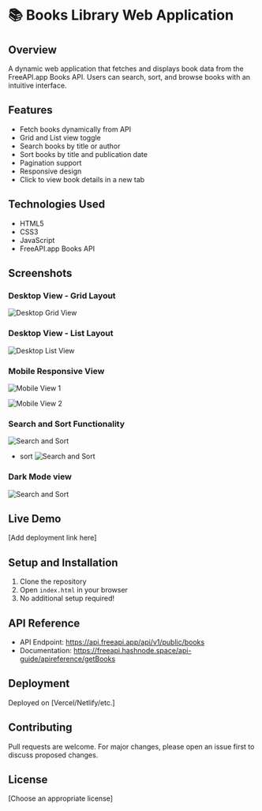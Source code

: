 # 📚 Books Library Web Application

## Overview
A dynamic web application that fetches and displays book data from the FreeAPI.app Books API. Users can search, sort, and browse books with an intuitive interface.

## Features
- Fetch books dynamically from API
- Grid and List view toggle
- Search books by title or author
- Sort books by title and publication date
- Pagination support
- Responsive design
- Click to view book details in a new tab

## Technologies Used
- HTML5
- CSS3
- JavaScript
- FreeAPI.app Books API

## Screenshots

### Desktop View - Grid Layout
![Desktop Grid View](./grid.png)

### Desktop View - List Layout
![Desktop List View](./list.png)

### Mobile Responsive View
![Mobile View 1](./res-1.png)

![Mobile View 2](./res-2.png)

### Search and Sort Functionality
![Search and Sort](./search.png)

- sort
![Search and Sort](./sort.png)

### Dark Mode view
![Search and Sort](./dark.png)


## Live Demo
[Add deployment link here]

## Setup and Installation
1. Clone the repository
2. Open `index.html` in your browser
3. No additional setup required!

## API Reference
- API Endpoint: https://api.freeapi.app/api/v1/public/books
- Documentation: https://freeapi.hashnode.space/api-guide/apireference/getBooks

## Deployment
Deployed on [Vercel/Netlify/etc.]

## Contributing
Pull requests are welcome. For major changes, please open an issue first to discuss proposed changes.

## License
[Choose an appropriate license]
